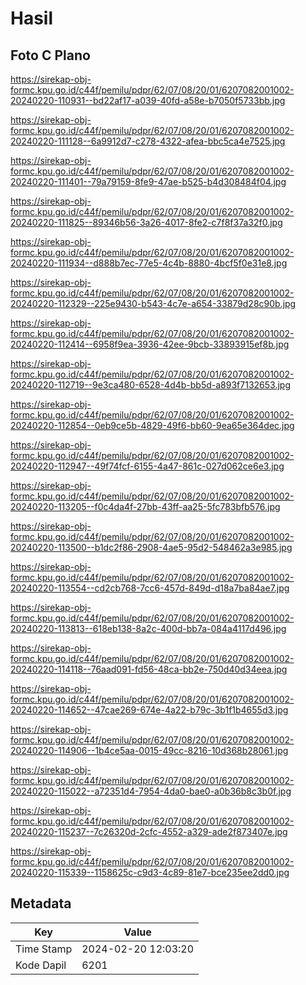 # Hasil

## Foto C Plano

https://sirekap-obj-formc.kpu.go.id/c44f/pemilu/pdpr/62/07/08/20/01/6207082001002-20240220-110931--bd22af17-a039-40fd-a58e-b7050f5733bb.jpg

https://sirekap-obj-formc.kpu.go.id/c44f/pemilu/pdpr/62/07/08/20/01/6207082001002-20240220-111128--6a9912d7-c278-4322-afea-bbc5ca4e7525.jpg

https://sirekap-obj-formc.kpu.go.id/c44f/pemilu/pdpr/62/07/08/20/01/6207082001002-20240220-111401--79a79159-8fe9-47ae-b525-b4d308484f04.jpg

https://sirekap-obj-formc.kpu.go.id/c44f/pemilu/pdpr/62/07/08/20/01/6207082001002-20240220-111825--89346b56-3a26-4017-8fe2-c7f8f37a32f0.jpg

https://sirekap-obj-formc.kpu.go.id/c44f/pemilu/pdpr/62/07/08/20/01/6207082001002-20240220-111934--d888b7ec-77e5-4c4b-8880-4bcf5f0e31e8.jpg

https://sirekap-obj-formc.kpu.go.id/c44f/pemilu/pdpr/62/07/08/20/01/6207082001002-20240220-112329--225e9430-b543-4c7e-a654-33879d28c90b.jpg

https://sirekap-obj-formc.kpu.go.id/c44f/pemilu/pdpr/62/07/08/20/01/6207082001002-20240220-112414--6958f9ea-3936-42ee-9bcb-33893915ef8b.jpg

https://sirekap-obj-formc.kpu.go.id/c44f/pemilu/pdpr/62/07/08/20/01/6207082001002-20240220-112719--9e3ca480-6528-4d4b-bb5d-a893f7132653.jpg

https://sirekap-obj-formc.kpu.go.id/c44f/pemilu/pdpr/62/07/08/20/01/6207082001002-20240220-112854--0eb9ce5b-4829-49f6-bb60-9ea65e364dec.jpg

https://sirekap-obj-formc.kpu.go.id/c44f/pemilu/pdpr/62/07/08/20/01/6207082001002-20240220-112947--49f74fcf-6155-4a47-861c-027d062ce6e3.jpg

https://sirekap-obj-formc.kpu.go.id/c44f/pemilu/pdpr/62/07/08/20/01/6207082001002-20240220-113205--f0c4da4f-27bb-43ff-aa25-5fc783bfb576.jpg

https://sirekap-obj-formc.kpu.go.id/c44f/pemilu/pdpr/62/07/08/20/01/6207082001002-20240220-113500--b1dc2f86-2908-4ae5-95d2-548462a3e985.jpg

https://sirekap-obj-formc.kpu.go.id/c44f/pemilu/pdpr/62/07/08/20/01/6207082001002-20240220-113554--cd2cb768-7cc6-457d-849d-d18a7ba84ae7.jpg

https://sirekap-obj-formc.kpu.go.id/c44f/pemilu/pdpr/62/07/08/20/01/6207082001002-20240220-113813--618eb138-8a2c-400d-bb7a-084a4117d496.jpg

https://sirekap-obj-formc.kpu.go.id/c44f/pemilu/pdpr/62/07/08/20/01/6207082001002-20240220-114118--76aad091-fd56-48ca-bb2e-750d40d34eea.jpg

https://sirekap-obj-formc.kpu.go.id/c44f/pemilu/pdpr/62/07/08/20/01/6207082001002-20240220-114652--47cae269-674e-4a22-b79c-3b1f1b4655d3.jpg

https://sirekap-obj-formc.kpu.go.id/c44f/pemilu/pdpr/62/07/08/20/01/6207082001002-20240220-114906--1b4ce5aa-0015-49cc-8216-10d368b28061.jpg

https://sirekap-obj-formc.kpu.go.id/c44f/pemilu/pdpr/62/07/08/20/01/6207082001002-20240220-115022--a72351d4-7954-4da0-bae0-a0b36b8c3b0f.jpg

https://sirekap-obj-formc.kpu.go.id/c44f/pemilu/pdpr/62/07/08/20/01/6207082001002-20240220-115237--7c26320d-2cfc-4552-a329-ade2f873407e.jpg

https://sirekap-obj-formc.kpu.go.id/c44f/pemilu/pdpr/62/07/08/20/01/6207082001002-20240220-115339--1158625c-c9d3-4c89-81e7-bce235ee2dd0.jpg


## Metadata

| Key        | Value               |
| ---------- | ------------------- |
| Time Stamp | 2024-02-20 12:03:20 |
| Kode Dapil | 6201                |



